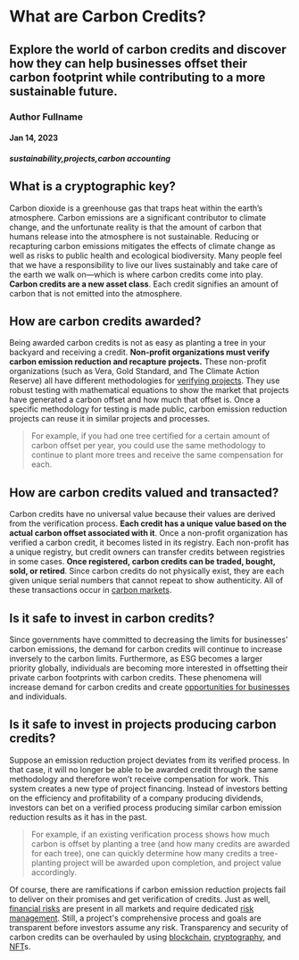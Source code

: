 # What are Carbon Credits?
## Explore the world of carbon credits and discover how they can help businesses offset their carbon footprint while contributing to a more sustainable future.
### Author Fullname
#### Jan 14, 2023
##### sustainability,projects,carbon accounting
## What is a cryptographic key?

Carbon dioxide is a greenhouse gas that traps heat within the earth’s atmosphere. Carbon emissions are a significant contributor to climate change, and the unfortunate reality is that the amount of carbon that humans release into the atmosphere is not sustainable.  Reducing or recapturing carbon emissions mitigates the effects of climate change as well as risks to public health and ecological biodiversity. Many people feel that we have a responsibility to live our lives sustainably and take care of the earth we walk on—which is where carbon credits come into play. **Carbon credits are a new asset class**. Each credit signifies an amount of carbon that is not emitted into the atmosphere.

## How are carbon credits awarded?

Being awarded carbon credits is not as easy as planting a tree in your backyard and receiving a credit. **Non-profit organizations must verify carbon emission reduction and recapture projects.** These non-profit organizations (such as Vera, Gold Standard, and The Climate Action Reserve) all have different methodologies for [verifying projects](https://natureblocks.com/blog/how-do-voluntary-projects-report-carbon-offsets). They use robust testing with mathematical equations to show the market that projects have generated a carbon offset and how much that offset is. Once a specific methodology for testing is made public, carbon emission reduction projects can reuse it in similar projects and processes.

> For example, if you had one tree certified for a certain amount of carbon offset per year, you could use the same methodology to continue to plant more trees and receive the same compensation for each.

## How are carbon credits valued and transacted?

Carbon credits have no universal value because their values are derived from the verification process. **Each credit has a unique value based on the actual carbon offset associated with it**.  Once a non-profit organization has verified a carbon credit, it becomes listed in its registry. Each non-profit has a unique registry, but credit owners can transfer credits between registries in some cases. **Once registered, carbon credits can be traded, bought, sold, or retired**. Since carbon credits do not physically exist, they are each given unique serial numbers that cannot repeat to show authenticity. All of these transactions occur in [carbon markets](https://natureblocks.com/blog/what-are-carbon-markets).

## Is it safe to invest in carbon credits?

Since governments have committed to decreasing the limits for businesses' carbon emissions, the demand for carbon credits will continue to increase inversely to the carbon limits.  Furthermore, as ESG becomes a larger priority globally, individuals are becoming more interested in offsetting their private carbon footprints with carbon credits. These phenomena will increase demand for carbon credits and create [opportunities for businesses](https://natureblocks.com/blog/how-can-businesses-benefit-from-carbon-accounting) and individuals.

## Is it safe to invest in projects producing carbon credits?

Suppose an emission reduction project deviates from its verified process. In that case, it will no longer be able to be awarded credit through the same methodology and therefore won’t receive compensation for work. This system creates a new type of project financing. Instead of investors betting on the efficiency and profitability of a company producing dividends, investors can bet on a verified process producing similar carbon emission reduction results as it has in the past.

> For example, if an existing verification process shows how much carbon is offset by planting a tree (and how many credits are awarded for each tree), one can quickly determine how many credits a tree-planting project will be awarded upon completion, and project value accordingly.

Of course, there are ramifications if carbon emission reduction projects fail to deliver on their promises and get verification of credits. Just as well, [financial risks](https://natureblocks.com/blog/what-are-financial-risks) are present in all markets and require dedicated [risk management](https://natureblocks.com/blog/what-is-risk-management). Still, a project's comprehensive process and goals are transparent before investors assume any risk. Transparency and security of carbon credits can be overhauled by using [blockchain](https://natureblocks.com/blog/what-is-blockchain), [cryptography](https://natureblocks.com/blog/what-is-cryptography), and [NFT](https://natureblocks.com/blog/what-is-an-nft)s.
